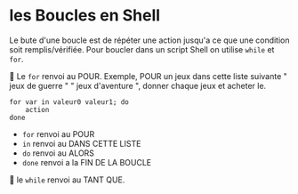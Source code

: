 # les Boucles en Shell

Le bute d'une boucle est de répéter une action jusqu'a ce que une condition soit remplis/vérifiée. Pour boucler dans un script Shell on utilise  `while` et `for`.


:small_red_triangle: Le `for` renvoi au POUR. Exemple, POUR un jeux dans cette liste suivante " jeux de guerre " " jeux d'aventure ", donner chaque jeux et acheter le.
```
for var in valeur0 valeur1; do
    action
done

```
- `for` renvoi au POUR
- `in` renvoi au DANS CETTE LISTE
- `do` renvoi au ALORS
- `done` renvoi a la FIN DE LA BOUCLE

:small_red_triangle: le `while` renvoi au TANT QUE.



